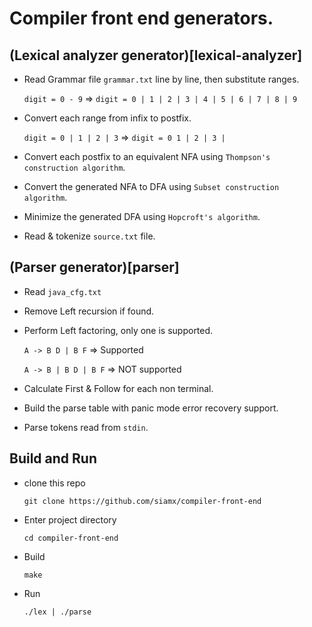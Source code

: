 # Compiler front end generators.

## (Lexical analyzer generator)[lexical-analyzer]

- Read Grammar file `grammar.txt` line by line, then substitute ranges.

    `digit = 0 - 9` => `digit = 0 | 1 | 2 | 3 | 4 | 5 | 6 | 7 | 8 | 9`

- Convert each range from infix to postfix.

    `digit = 0 | 1 | 2 | 3` => `digit = 0 1 | 2 | 3 |`

- Convert each postfix to an equivalent NFA using `Thompson's construction algorithm`.
- Convert the generated NFA to DFA using `Subset construction algorithm`.
- Minimize the generated DFA using `Hopcroft's algorithm`.
- Read & tokenize `source.txt` file.

## (Parser generator)[parser]

- Read `java_cfg.txt`
- Remove Left recursion if found.
- Perform Left factoring, only one is supported.

    `A -> B D | B F`      => Supported

    `A -> B | B D | B F`  => NOT supported

- Calculate First & Follow for each non terminal.
- Build the parse table with panic mode error recovery support.
- Parse tokens read from `stdin`.

## Build and Run

- clone this repo

    `git clone https://github.com/siamx/compiler-front-end`

- Enter project directory

    `cd compiler-front-end`

- Build

    `make`

- Run

    `./lex | ./parse`
